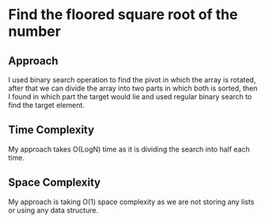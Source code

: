 # Find the floored square root of the number
## Approach
I used binary search operation to find the pivot in which the array is rotated, after that we can divide the array into
two parts in which both is sorted, then I found in which part the target would lie and used regular binary search to
find the target element.

## Time Complexity 
My approach takes O(LogN) time as it is dividing the search into half each time.

## Space Complexity 
My approach is taking O(1) space complexity as we are not storing any lists or using any data structure.
 